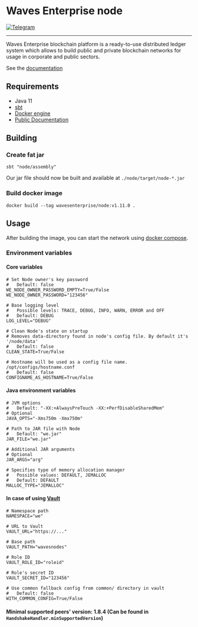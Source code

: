 # Waves Enterprise node

[![Telegram](https://badgen.net/badge/icon/Waves%20Enterprise%20Group?icon=telegram&label=Telegram)](https://t.me/wavesenterprisegroup)

---

Waves Enterprise blockchain platform is a ready-to-use distributed ledger system which allows to build public and private blockchain networks for usage in corporate and public sectors.

See the [documentation](https://docs.wavesenterprise.com)

## Requirements
* Java 11
* [sbt](https://www.scala-sbt.org)
* [Docker engine](https://docs.docker.com/engine/install)
* [Public Documentation](https://docs.wavesenterprise.com)

## Building

### Create fat jar
```
sbt "node/assembly"
```

Our jar file should now be built and available at `./node/target/node-*.jar`

### Build docker image
```
docker build --tag wavesenterprise/node:v1.11.0 .
```

## Usage

After building the image, you can start the network using [docker compose](https://github.com/waves-enterprise/WE-releases/releases/download/v1.8.4/docker-compose.yml).

### Environment variables

#### Core variables
```
# Set Node owner's key password
#   Default: false
WE_NODE_OWNER_PASSWORD_EMPTY=True/False
WE_NODE_OWNER_PASSWORD="123456"

# Base logging level
#   Possible levels: TRACE, DEBUG, INFO, WARN, ERROR and OFF
#   Default: DEBUG
LOG_LEVEL="DEBUG"

# Clean Node's state on startup
# Removes data-directory found in node's config file. By default it's '/node/data'
#   Default: false
CLEAN_STATE=True/False

# Hostname will be used as a config file name. /opt/configs/hostname.conf
#   Default: false
CONFIGNAME_AS_HOSTNAME=True/False
```

#### Java environment variables
```
# JVM options
#   Default: "-XX:+AlwaysPreTouch -XX:+PerfDisableSharedMem"
# Optional
JAVA_OPTS="-Xms750m -Xmx750m"

# Path to JAR file with Node
#   Default: "we.jar"
JAR_FILE="we.jar"

# Additional JAR arguments
# Optional
JAR_ARGS="arg"

# Specifies type of memory allocation manager
#   Possible values: DEFAULT, JEMALLOC
#   Default: DEFAULT
MALLOC_TYPE="JEMALLOC"
```

#### In case of using [Vault](https://www.vaultproject.io)
```
# Namespace path
NAMESPACE="we"

# URL to Vault
VAULT_URL="https://..."

# Base path
VAULT_PATH="wavesnodes"

# Role ID
VAULT_ROLE_ID="roleid"

# Role's secret ID
VAULT_SECRET_ID="123456"

# Use common fallback config from common/ directory in vault
#   Default: false
WITH_COMMON_CONFIG=True/False
```

#### Minimal supported peers' version: 1.8.4 (Can be found in `HandshakeHandler.minSupportedVersion`)
